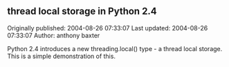 ## thread local storage in Python 2.4

Originally published: 2004-08-26 07:33:07
Last updated: 2004-08-26 07:33:07
Author: anthony baxter

Python 2.4 introduces a new threading.local() type - a thread local storage. This is a simple demonstration of this.